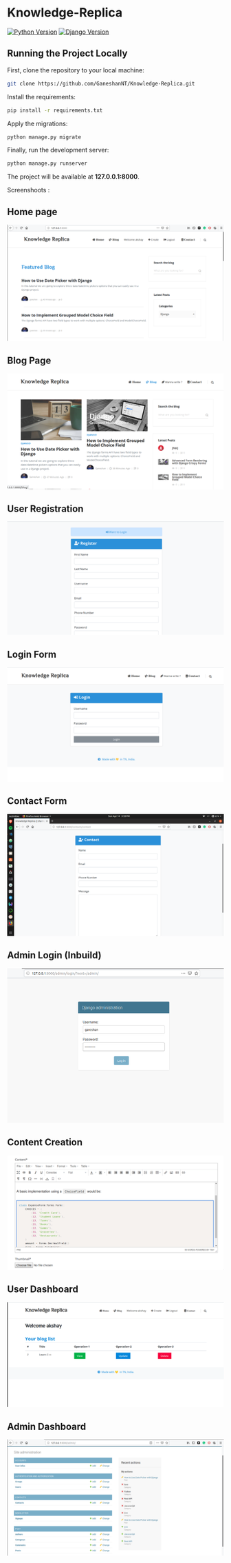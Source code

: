 # Knowledge-Replica

[![Python Version](https://img.shields.io/badge/python-3.7-brightgreen.svg)](https://python.org)
[![Django Version](https://img.shields.io/badge/django-2.1-brightgreen.svg)](https://djangoproject.com)



## Running the Project Locally

First, clone the repository to your local machine:

```bash
git clone https://github.com/GaneshanNT/Knowledge-Replica.git
```

Install the requirements:

```bash
pip install -r requirements.txt
```

Apply the migrations:

```bash
python manage.py migrate
```

Finally, run the development server:

```bash
python manage.py runserver
```

The project will be available at **127.0.0.1:8000**.





Screenshoots :

## Home page

![Cat](https://github.com/GaneshanNT/Knowledge-Replica/blob/master/screenshots/1..png)

## Blog Page

![Cat](https://github.com/GaneshanNT/Knowledge-Replica/blob/master/screenshots/2.png)

## User Registration

![Cat](https://github.com/GaneshanNT/Knowledge-Replica/blob/master/screenshots/3.png)

## Login Form

![Cat](https://github.com/GaneshanNT/Knowledge-Replica/blob/master/screenshots/4.png)


## Contact Form

![Cat](https://github.com/GaneshanNT/Knowledge-Replica/blob/master/screenshots/5.png)


## Admin Login (Inbuild)

![Cat](https://github.com/GaneshanNT/Knowledge-Replica/blob/master/screenshots/6.png)

## Content Creation


![Cat](https://github.com/GaneshanNT/Knowledge-Replica/blob/master/screenshots/7.png)

## User Dashboard

![Cat](https://github.com/GaneshanNT/Knowledge-Replica/blob/master/screenshots/8.png)

## Admin Dashboard

![Cat](https://github.com/GaneshanNT/Knowledge-Replica/blob/master/screenshots/9.png)


